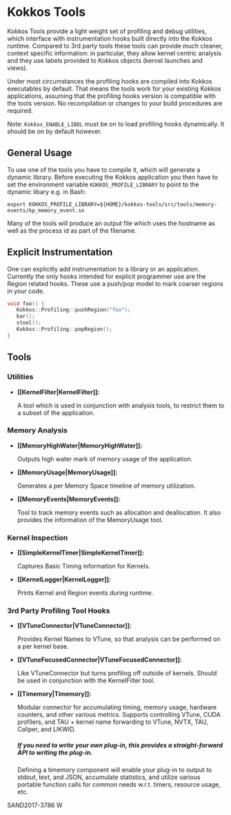 # Kokkos Tools

Kokkos Tools provide a light weight set of profiling and debug utilities, which interface with instrumentation hooks built directly into the Kokkos runtime. Compared to 3rd party tools these tools can provide much cleaner, context specific information: in particular, they allow kernel centric analysis and they use labels provided to Kokkos objects (kernel launches and views).

Under most circumstances the profiling hooks are compiled into Kokkos executables by default. That means the tools work for your existing Kokkos applications, assuming that the profiling hooks version is compatible with the tools version. No recompilation or changes to your build procedures are required.

Note: `Kokkos_ENABLE_LIBDL` must be on to load profiling hooks dynamically. It should be on by default however.

## General Usage

To use one of the tools you have to compile it, which will generate a dynamic library. Before executing the Kokkos application you then have to set the environment variable `KOKKOS_PROFILE_LIBRARY` to point to the dynamic libary e.g. in Bash:
```
export KOKKOS_PROFILE_LIBRARY=${HOME}/kokkos-tools/src/tools/memory-events/kp_memory_event.so
```

Many of the tools will produce an output file which uses the hostname as well as the process id as part of the filename. 

## Explicit Instrumentation

One can explicitly add instrumentation to a library or an application. Currently the only hooks intended for explicit programmer use are the Region related hooks. These use a push/pop model to mark coarser regions in your code.

```c++
void foo() {
   Kokkos::Profiling::pushRegion("foo");
   bar();
   stool();
   Kokkos::Profiling::popRegion();
}
```

## Tools

### Utilities

+ **[[KernelFilter|KernelFilter]]:**

    A tool which is used in conjunction with analysis tools, to restrict them to a subset of the application.

### Memory Analysis
+ **[[MemoryHighWater|MemoryHighWater]]:**

    Outputs high water mark of memory usage of the application.

+ **[[MemoryUsage|MemoryUsage]]:**

    Generates a per Memory Space timeline of memory utilization. 

+ **[[MemoryEvents|MemoryEvents]]:** 

    Tool to track memory events such as allocation and deallocation. It also provides the information of the MemoryUsage tool.

### Kernel Inspection
+ **[[SimpleKernelTimer|SimpleKernelTimer]]:**

    Captures Basic Timing information for Kernels.

+ **[[KernelLogger|KernelLogger]]:**

    Prints Kernel and Region events during runtime.

### 3rd Party Profiling Tool Hooks
+ **[[VTuneConnector|VTuneConnector]]:**
    
    Provides Kernel Names to VTune, so that analysis can be performed on a per kernel base.

+ **[[VTuneFocusedConnector|VTuneFocusedConnector]]:**
    
    Like VTuneConnector but turns profiling off outside of kernels. Should be used in conjunction with the KernelFilter tool. 

+ **[[Timemory|Timemory]]:**

    Modular connector for accumulating timing, memory usage, hardware counters, and other various metrics.
    Supports controlling VTune, CUDA profilers, and TAU + kernel name forwarding to VTune, NVTX, TAU,
    Caliper, and LIKWID.

    #####  If you need to write your own plug-in, this provides a straight-forward API to writing the plug-in.

    Defining a timemory component will enable your plug-in to output to stdout, text, and JSON, 
    accumulate statistics, and utilize various portable function calls for common needs w.r.t. timers,
    resource usage, etc.
    
SAND2017-3786 W

